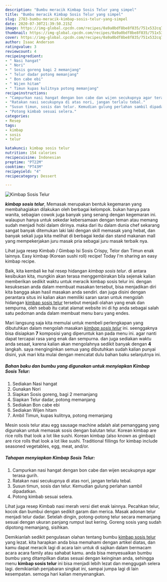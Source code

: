 ```yaml
---
description: "Bumbu meracik Kimbap Sosis Telur yang simpel"
title: "Bumbu meracik Kimbap Sosis Telur yang simpel"
slug: 2783-bumbu-meracik-kimbap-sosis-telur-yang-simpel
date: 2020-07-30T21:39:50.215Z
image: https://img-global.cpcdn.com/recipes/0a9a0bdf8be8f835/751x532cq70/kimbap-sosis-telur-foto-resep-utama.jpg
thumbnail: https://img-global.cpcdn.com/recipes/0a9a0bdf8be8f835/751x532cq70/kimbap-sosis-telur-foto-resep-utama.jpg
cover: https://img-global.cpcdn.com/recipes/0a9a0bdf8be8f835/751x532cq70/kimbap-sosis-telur-foto-resep-utama.jpg
author: Isaac Anderson
ratingvalue: 3
reviewcount: 4
recipeingredient:
- " Nasi hangat"
- " Nori"
- " Sosis goreng bagi 2 memanjang"
- " Telur dadar potong memanjang"
- " Bon cabe ebi"
- " Wijen hitam"
- " Timun kupas kulitnya potong memanjang"
recipeinstructions:
- "Campurkan nasi hangat dengan bon cabe dan wijen secukupnya agar terasa gurih."
- "Ratakan nasi secukupnya di atas nori, jangan terlalu tebal."
- "Susun timun, sosis dan telur. Kemudian gulung perlahan sambil dipadatkan."
- "Potong kimbab sesuai selera."
categories:
- Resep
tags:
- kimbap
- sosis
- telur

katakunci: kimbap sosis telur 
nutrition: 154 calories
recipecuisine: Indonesian
preptime: "PT22M"
cooktime: "PT43M"
recipeyield: "4"
recipecategory: Dessert

---
```



![Kimbap Sosis Telur](https://img-global.cpcdn.com/recipes/0a9a0bdf8be8f835/751x532cq70/kimbap-sosis-telur-foto-resep-utama.jpg)

<b><i>kimbap sosis telur</i></b>, Memasak merupakan bentuk kegemaran yang membahagiakan dilakukan oleh berbagai kelompok. bukan hanya para wanita, sebagian cowok juga banyak yang senang dengan kegemaran ini. walaupun hanya untuk sekedar kebersamaan dengan teman atau memang sudah menjadi hobi dalam dirinya. maka dari itu dalam dunia chef sekarang sangat banyak ditemukan laki laki dengan skill memasak yang hebat, dan banyak sekali juga kita melihat di berbagai kedai dan stand makanan mall yang mempekerjakan juru masak pria sebagai juru masak terbaik nya.

Lihat juga resep Kimbab / Gimbap Isi Sosis Crispy, Telor dan Timun enak lainnya. Easy kimbap (Korean sushi roll) recipe! Today I&#39;m sharing an easy kimbap recipe.

Baik, kita kembali ke hal resep hidangan <i>kimbap sosis telur</i>. di antara kesibukan kita, mungkin akan terasa menggembirakan bila sejenak kalian memberikan sedikit waktu untuk meracik kimbap sosis telur ini. dengan kesuksesan anda dalam membuat masakan tersebut, bisa menjadikan diri kita bangga akan hasil masakan anda sendiri. dan juga disini dengan perantara situs ini kalian akan memiliki saran saran untuk mengolah hidangan <u>kimbap sosis telur</u> tersebut menjadi olahan yang enak dan sempurna, oleh sebab itu catat alamat website ini di hp anda sebagai salah satu pedoman anda dalam membuat menu baru yang endes.


Mari langsung saja kita memulai untuk membeli perlengkapan yang dibutuhkan dalam mengolah masakan <u><i>kimbap sosis telur</i></u> ini. seenggaknya bisa disiapkan <b>7</b> komposisi yang diperuntuk kan pada menu ini. agar nanti dapat tercapai rasa yang enak dan sempurna. dan juga sediakan waktu anda sesaat, karena kalian akan mengolahnya sedikit banyak dengan <b>4</b> langkah. saya menginginkan semua yang dibutuhkan sudah kalian punyai disini, yuk mari kita mulai dengan mencatat dulu bahan baku selanjutnya ini.

<!--inarticleads1-->

##### Bahan baku dan bumbu yang digunakan untuk menyiapkan Kimbap Sosis Telur:

1. Sediakan  Nasi hangat
1. Gunakan  Nori
1. Siapkan  Sosis goreng, bagi 2 memanjang
1. Siapkan  Telur dadar, potong memanjang
1. Sediakan  Bon cabe ebi
1. Sediakan  Wijen hitam
1. Ambil  Timun, kupas kulitnya, potong memanjang


Mesin sosis telur atau egg sausage machine adalah alat pemanggang yang digunakan untuk memasak sosis dengan balutan telur. Korean kimbap are rice rolls that look a lot like sushi. Korean kimbap (also known as gimbap) are rice rolls that look a lot like sushi. Traditional fillings for kimbap include seasoned vegetables, egg, meat, and/or. 

<!--inarticleads2-->

##### Tahapan menyiapkan Kimbap Sosis Telur:

1. Campurkan nasi hangat dengan bon cabe dan wijen secukupnya agar terasa gurih.
1. Ratakan nasi secukupnya di atas nori, jangan terlalu tebal.
1. Susun timun, sosis dan telur. Kemudian gulung perlahan sambil dipadatkan.
1. Potong kimbab sesuai selera.


Lihat juga resep Kimbab nasi merah versi diet enak lainnya. Pecahkan telur, kocok dan bumbui dengan sedikit garam dan merica. Masak adonan telur menjadi telur dadar. Setelah dingin, potong-potong telur secara memanjang sesuai dengan ukuran panjang rumput laut kering. Goreng sosis yang sudah dipotong memanjang, sisihkan. 

Demikianlah sedikit pengulasan olahan tentang bumbu <u>kimbap sosis telur</u> yang lezat. kita harapkan anda bisa memahami dengan artikel diatas, dan kamu dapat meracik lagi di acara lain untuk di sajikan dalam bermacam acara acara family atau sahabat kamu. anda bisa menyesuaikan bumbu bumbu yang ditampilkan diatas sesuai dengan keinginan anda, sehingga menu <b>kimbap sosis telur</b> ini bisa menjadi lebih lezat dan menggugah selera lagi. demikianlah penjabaran singkat ini, sampai jumpa lagi di lain kesempatan. semoga hari kalian menyenangkan.
